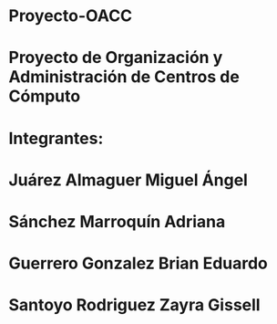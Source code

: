 # Proyecto-OACC
# Proyecto de Organización y Administración de Centros de Cómputo

# Integrantes:
# Juárez Almaguer Miguel Ángel
# Sánchez Marroquín Adriana
# Guerrero Gonzalez Brian Eduardo
# Santoyo Rodriguez Zayra Gissell
